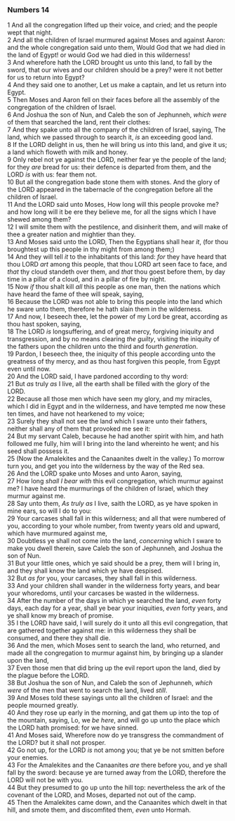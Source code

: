 ### Numbers 14

1 And all the congregation lifted up their voice, and cried; and the people wept that night.  
2 And all the children of Israel murmured against Moses and against Aaron: and the whole congregation said unto them, Would God that we had died in the land of Egypt! or would God we had died in this wilderness!  
3 And wherefore hath the LORD brought us unto this land, to fall by the sword, that our wives and our children should be a prey? were it not better for us to return into Egypt?  
4 And they said one to another, Let us make a captain, and let us return into Egypt.  
5 Then Moses and Aaron fell on their faces before all the assembly of the congregation of the children of Israel.  
6 And Joshua the son of Nun, and Caleb the son of Jephunneh, *which were* of them that searched the land, rent their clothes:  
7 And they spake unto all the company of the children of Israel, saying, The land, which we passed through to search it, *is* an exceeding good land.  
8 If the LORD delight in us, then he will bring us into this land, and give it us; a land which floweth with milk and honey.  
9 Only rebel not ye against the LORD, neither fear ye the people of the land; for they *are* bread for us: their defence is departed from them, and the LORD *is* with us: fear them not.  
10 But all the congregation bade stone them with stones. And the glory of the LORD appeared in the tabernacle of the congregation before all the children of Israel.  
11 And the LORD said unto Moses, How long will this people provoke me? and how long will it be ere they believe me, for all the signs which I have shewed among them?  
12 I will smite them with the pestilence, and disinherit them, and will make of thee a greater nation and mightier than they.  
13 And Moses said unto the LORD, Then the Egyptians shall hear *it*, (for thou broughtest up this people in thy might from among them;)  
14 And they will tell *it* to the inhabitants of this land: *for* they have heard that thou LORD *art* among this people, that thou LORD art seen face to face, and *that* thy cloud standeth over them, and *that* thou goest before them, by day time in a pillar of a cloud, and in a pillar of fire by night.  
15 Now *if* thou shalt kill *all* this people as one man, then the nations which have heard the fame of thee will speak, saying,  
16 Because the LORD was not able to bring this people into the land which he sware unto them, therefore he hath slain them in the wilderness.  
17 And now, I beseech thee, let the power of my Lord be great, according as thou hast spoken, saying,  
18 The LORD *is* longsuffering, and of great mercy, forgiving iniquity and transgression, and by no means clearing *the guilty*, visiting the iniquity of the fathers upon the children unto the third and fourth *generation*.  
19 Pardon, I beseech thee, the iniquity of this people according unto the greatness of thy mercy, and as thou hast forgiven this people, from Egypt even until now.  
20 And the LORD said, I have pardoned according to thy word:  
21 But *as* truly *as* I live, all the earth shall be filled with the glory of the LORD.  
22 Because all those men which have seen my glory, and my miracles, which I did in Egypt and in the wilderness, and have tempted me now these ten times, and have not hearkened to my voice;  
23 Surely they shall not see the land which I sware unto their fathers, neither shall any of them that provoked me see it:  
24 But my servant Caleb, because he had another spirit with him, and hath followed me fully, him will I bring into the land whereinto he went; and his seed shall possess it.  
25 (Now the Amalekites and the Canaanites dwelt in the valley.) To morrow turn you, and get you into the wilderness by the way of the Red sea.  
26 And the LORD spake unto Moses and unto Aaron, saying,  
27 How long *shall I bear with* this evil congregation, which murmur against me? I have heard the murmurings of the children of Israel, which they murmur against me.  
28 Say unto them, *As truly as* I live, saith the LORD, as ye have spoken in mine ears, so will I do to you:  
29 Your carcases shall fall in this wilderness; and all that were numbered of you, according to your whole number, from twenty years old and upward, which have murmured against me,  
30 Doubtless ye shall not come into the land, *concerning* which I sware to make you dwell therein, save Caleb the son of Jephunneh, and Joshua the son of Nun.  
31 But your little ones, which ye said should be a prey, them will I bring in, and they shall know the land which ye have despised.  
32 But *as for* you, your carcases, they shall fall in this wilderness.  
33 And your children shall wander in the wilderness forty years, and bear your whoredoms, until your carcases be wasted in the wilderness.  
34 After the number of the days in which ye searched the land, *even* forty days, each day for a year, shall ye bear your iniquities, *even* forty years, and ye shall know my breach of promise.  
35 I the LORD have said, I will surely do it unto all this evil congregation, that are gathered together against me: in this wilderness they shall be consumed, and there they shall die.  
36 And the men, which Moses sent to search the land, who returned, and made all the congregation to murmur against him, by bringing up a slander upon the land,  
37 Even those men that did bring up the evil report upon the land, died by the plague before the LORD.  
38 But Joshua the son of Nun, and Caleb the son of Jephunneh, *which were* of the men that went to search the land, lived *still*.  
39 And Moses told these sayings unto all the children of Israel: and the people mourned greatly.  
40 And they rose up early in the morning, and gat them up into the top of the mountain, saying, Lo, we *be here*, and will go up unto the place which the LORD hath promised: for we have sinned.  
41 And Moses said, Wherefore now do ye transgress the commandment of the LORD? but it shall not prosper.  
42 Go not up, for the LORD *is* not among you; that ye be not smitten before your enemies.  
43 For the Amalekites and the Canaanites *are* there before you, and ye shall fall by the sword: because ye are turned away from the LORD, therefore the LORD will not be with you.  
44 But they presumed to go up unto the hill top: nevertheless the ark of the covenant of the LORD, and Moses, departed not out of the camp.  
45 Then the Amalekites came down, and the Canaanites which dwelt in that hill, and smote them, and discomfited them, *even* unto Hormah.  
